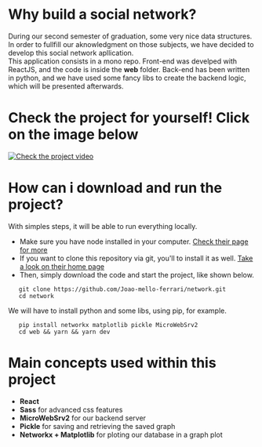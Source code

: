 # Why build a social network?
During our second semester of graduation, some very nice data structures. In order to fullfill our aknowledgment on those subjects, we have decided to develop this social network apllication. 
<br/>
This application consists in a mono repo. Front-end was develped with ReactJS, and the code is inside the **web** folder. Back-end has been written in python, and we have used some fancy libs to create the backend logic, which will be presented afterwards.


# Check the project for yourself! Click on the image below
[![Check the project video](https://user-images.githubusercontent.com/67838782/217044359-e992d5c8-0155-49e6-8aa2-e3ad85bb2747.png)](https://www.youtube.com/embed/YZYNvoWDaLo)

# How can i download and run the project?
With simples steps, it will be able to run everything locally.
<ul>
  <li>
    Make sure you have node installed in your computer. <a href="https://nodejs.org/en/">Check their page for more</a>
  </li>
  <li>
    If you want to clone this repository via git, you'll to install it as well. <a href="https://git-scm.com/">Take a look on their home page</a>
  </li>
  <li>
    Then, simply download the code and start the project, like shown below.
  </li>
</ul>


```git
   git clone https://github.com/Joao-mello-ferrari/network.git
   cd network
```
We will have to install python and some libs, using pip, for example.
```git
   pip install networkx matplotlib pickle MicroWebSrv2
   cd web && yarn && yarn dev
```

   # Main concepts used within this project
   * **React**
   * **Sass** for advanced css features
   * **MicroWebSrv2** for our backend server
   * **Pickle** for saving and retrieving the saved graph
   * **Networkx + Matplotlib** for ploting our database in a graph plot
